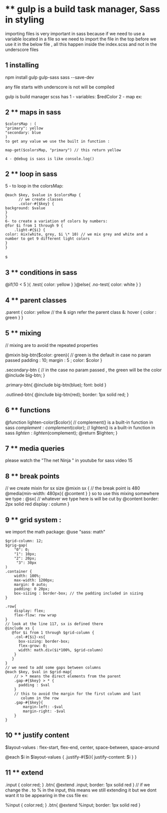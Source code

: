  # \*\* gulp is a build task manager, Sass in styling

importing files is very important in sass because if we need to use a variable located in a file so we need to import the file in the top before we use it in the below file , all this happen inside the index.scss and not in the underscore files

## 1 installing

npm install gulp gulp-sass sass --save-dev

any file starts with underscore is not will be compiled

gulp is build manager
scss has
1 - variables: $redColor
2 - map ex:

## 2 \*\* maps in sass

```
$colorsMap : (
"primary": yellow
"secondary: blue
)
to get any value we use the built in function :

map-get($colorsMap, "primary") // this return yellow

4 - @debug is sass is like console.log()

```

## 2 \*\* loop in sass

5 - to loop in the colorsMap:

```
@each $key, $value in $colorsMap {
      // we create classes
      .color-#{$key} {
background: $value
}
}
6- to create a variation of colors by numbers:
@for $i from 1 through 9 {
    .light-#{$i} {
color: mix(white, grey, $i \* 10) // we mix grey and white and a number to get 9 different light colors
}
}

```

s

## 3 \*\* conditions in sass

@if(10 < 5 ){
.test{
color: yellow
}
}@else{
.no-test{
color: white
}
}

## 4 \*\* parent classes

.parent {
color: yellow
// the & sign refer the parent class
&: hover {
color : green
}
}

## 5 \*\* mixing

// mixing are to avoid the repeated properties

@mixin big-btn($color: green){
// green is the default in case no param passed
padding : 10;
margin : 5 ;
color: $color
}

.secondary-btn {
// in the case no param passed , the green will be the color
@include big-btn;
}

.primary-btn{
@include big-btn(blue);
font: bold
}

.outlined-btn{
@include big-btn(red);
border: 1px solid red;
}

## 6 \*\* functions

@function lighten-color($color){
    // complement() is a built-in function in sass 
    $complement : complement($color);
// lighten() is a built-in function in sass
$lighten : lighten($complement);
@return $lighten;
}

## 7 \*\* media queries

please watch the "The net Ninja " in youtube for sass video 15

## 8 \*\* break points

// we create mixin for sx size
@mixin sx {
// the break point is 480
@media(min-width: 480px){
@content
}
}
so to use this mixing somewhere we type :
@sx{
// whatever we type here is will be cut by @content
border: 2px solid red
display : column
}

## 9 \*\* grid system :

we import the math package:
@use "sass: math"

```
$grid-column: 12;
$grig-gap(
    "0": 0;
    "1": 10px;
    "2": 20px;
     "3": 30px
)
.container {
    width: 100%;
    max-width: 1200px;
    margin: 0 auto;
    padding: 0 20px;
    box-sizing : border-box; // the padding included in sizing
}

.row{
    display: flex;
    flex-flow: row wrap
}
// look at the line 117, sx is defined there
@include xs {
   @for $i from 1 through $grid-column {
    .col-#{$i}-xs{
      box-sizing: border-box;
      flex-grow: 0;
      width: math.div($i*100%, $grid-column)
    }
   }
}
// we need to add some gaps between columns
@each $key, $val in $grid-map{
    // > * means the direct elements from the parent
    .gap-#{$key} > * {
      padding : $val
    }
    // this to avoid the margin for the first column and last
       column in the row
    .gap-#{$key}{
        margin-left: -$val
        margin-right: -$val
    }
}
```

## 10 \*\* justify content

$layout-values : flex-start, flex-end, center, space-between, space-around

@each $i in $layout-values {
    .justify-#{$i}{
justify-content: $i
}
}

## 11 \*\* extend

.input {
color:red;
}
.btn{
@extend .input;
border: 1px solid red
}
// if we change the . to % in the input, this means we still
extending it but we dont want it to be appearing in the css file ex:

%input {
color:red;
}
.btn{
@extend %input;
border: 1px solid red
}
